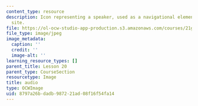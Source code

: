 ```yaml
---
content_type: resource
description: Icon representing a speaker, used as a navigational element on a course
  site.
file: https://ol-ocw-studio-app-production.s3.amazonaws.com/courses/21g-504-japanese-iv-spring-2009/8797a26bdadb987221ad08f16f54fa14_audio.jpg
file_type: image/jpeg
image_metadata:
  caption: ''
  credit: ''
  image-alt: ''
learning_resource_types: []
parent_title: Lesson 20
parent_type: CourseSection
resourcetype: Image
title: audio
type: OCWImage
uid: 8797a26b-dadb-9872-21ad-08f16f54fa14
---
```

